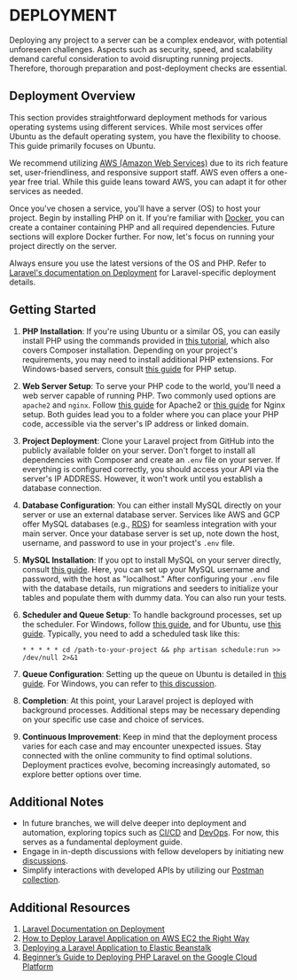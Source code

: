# DEPLOYMENT

Deploying any project to a server can be a complex endeavor, with potential unforeseen challenges. Aspects such as security, speed, and scalability demand careful consideration to avoid disrupting running projects. Therefore, thorough preparation and post-deployment checks are essential.

## Deployment Overview

This section provides straightforward deployment methods for various operating systems using different services. While most services offer Ubuntu as the default operating system, you have the flexibility to choose. This guide primarily focuses on Ubuntu.

We recommend utilizing [AWS (Amazon Web Services)](https://aws.amazon.com/) due to its rich feature set, user-friendliness, and responsive support staff. AWS even offers a one-year free trial. While this guide leans toward AWS, you can adapt it for other services as needed.

Once you've chosen a service, you'll have a server (OS) to host your project. Begin by installing PHP on it. If you're familiar with [Docker](https://www.docker.com/), you can create a container containing PHP and all required dependencies. Future sections will explore Docker further. For now, let's focus on running your project directly on the server.

Always ensure you use the latest versions of the OS and PHP. Refer to [Laravel's documentation on Deployment](https://laravel.com/docs/10.x/deployment) for Laravel-specific deployment details.

## Getting Started

1. **PHP Installation**: If you're using Ubuntu or a similar OS, you can easily install PHP using the commands provided in [this tutorial](https://www.digitalocean.com/community/tutorials/how-to-install-php-8-1-and-set-up-a-local-development-environment-on-ubuntu-22-04), which also covers Composer installation. Depending on your project's requirements, you may need to install additional PHP extensions. For Windows-based servers, consult [this guide](https://linuxhint.com/install-php-ec2-windows-aws/#:~:text=Installing%20PHP%20on%20an%20EC2,%E2%80%9CPath%E2%80%9D%20of%20environment%20variables.) for PHP setup.

2. **Web Server Setup**: To serve your PHP code to the world, you'll need a web server capable of running PHP. Two commonly used options are `apache2` and `nginx`. Follow [this guide](https://www.digitalocean.com/community/tutorials/how-to-install-the-apache-web-server-on-ubuntu-20-04) for Apache2 or [this guide](https://www.digitalocean.com/community/tutorials/how-to-install-nginx-on-ubuntu-20-04) for Nginx setup. Both guides lead you to a folder where you can place your PHP code, accessible via the server's IP address or linked domain.

3. **Project Deployment**: Clone your Laravel project from GitHub into the publicly available folder on your server. Don't forget to install all dependencies with Composer and create an `.env` file on your server. If everything is configured correctly, you should access your API via the server's IP ADDRESS. However, it won't work until you establish a database connection.

4. **Database Configuration**: You can either install MySQL directly on your server or use an external database server. Services like AWS and GCP offer MySQL databases (e.g., [RDS](https://aws.amazon.com/rds/)) for seamless integration with your main server. Once your database server is set up, note down the host, username, and password to use in your project's `.env` file.

5. **MySQL Installation**: If you opt to install MySQL on your server directly, consult [this guide](https://www.digitalocean.com/community/tutorials/how-to-install-mysql-on-ubuntu-20-04). Here, you can set up your MySQL username and password, with the host as "localhost." After configuring your `.env` file with the database details, run migrations and seeders to initialize your tables and populate them with dummy data. You can also run your tests.

6. **Scheduler and Queue Setup**: To handle background processes, set up the scheduler. For Windows, follow [this guide](https://blog.codehunger.in/cron-job-in-laravel-8-setting-up-cron-in-windows-pc/), and for Ubuntu, use [this guide](https://www.itsolutionstuff.com/post/laravel-8-cron-job-task-scheduling-tutorialexample.html). Typically, you need to add a scheduled task like this:

   ```
   * * * * * cd /path-to-your-project && php artisan schedule:run >> /dev/null 2>&1
   ```

7. **Queue Configuration**: Setting up the queue on Ubuntu is detailed in [this guide](https://dev.to/techparida/how-to-set-up-laravel-queues-on-production-4one). For Windows, you can refer to [this discussion](https://laracasts.com/discuss/channels/general-discussion/best-way-to-use-queues-on-a-windows-server).

8. **Completion**: At this point, your Laravel project is deployed with background processes. Additional steps may be necessary depending on your specific use case and choice of services.

9. **Continuous Improvement**: Keep in mind that the deployment process varies for each case and may encounter unexpected issues. Stay connected with the online community to find optimal solutions. Deployment practices evolve, becoming increasingly automated, so explore better options over time.

## Additional Notes

- In future branches, we will delve deeper into deployment and automation, exploring topics such as [CI/CD](https://www.synopsys.com/glossary/what-is-cicd.html#:~:text=CI%20and%20CD%20stand%20for,are%20made%20frequently%20and%20reliably.) and [DevOps](https://aws.amazon.com/devops/what-is-devops/#:~:text=DevOps%20is%20the%20combination%20of,development%20and%20infrastructure%20management%20processes.). For now, this serves as a fundamental deployment guide.
- Engage in in-depth discussions with fellow developers by initiating new [discussions](https://github.com/mazimez/laravel-hands-on/discussions).
- Simplify interactions with developed APIs by utilizing our [Postman collection](https://elements.getpostman.com/redirect?entityId=13692349-4c7deece-f174-43a3-adfa-95e6cf36792b&entityType=collection).

## Additional Resources

1. [Laravel Documentation on Deployment](https://laravel.com/docs/10.x/deployment)
2. [How to Deploy Laravel Application on AWS EC2 the Right Way](https://www.clickittech.com/tutorial/deploy-laravel-on-aws-ec2/)
3. [Deploying a Laravel Application to Elastic Beanstalk](https://docs.aws.amazon.com/elasticbeanstalk/latest/dg/php-laravel-tutorial.html)
4. [Beginner’s Guide to Deploying PHP Laravel on the Google Cloud Platform](https://www.codemag.com/Article/2111071/Beginner%E2%80%99s-Guide-to-Deploying-PHP-Laravel-on-the-Google-Cloud-Platform)
